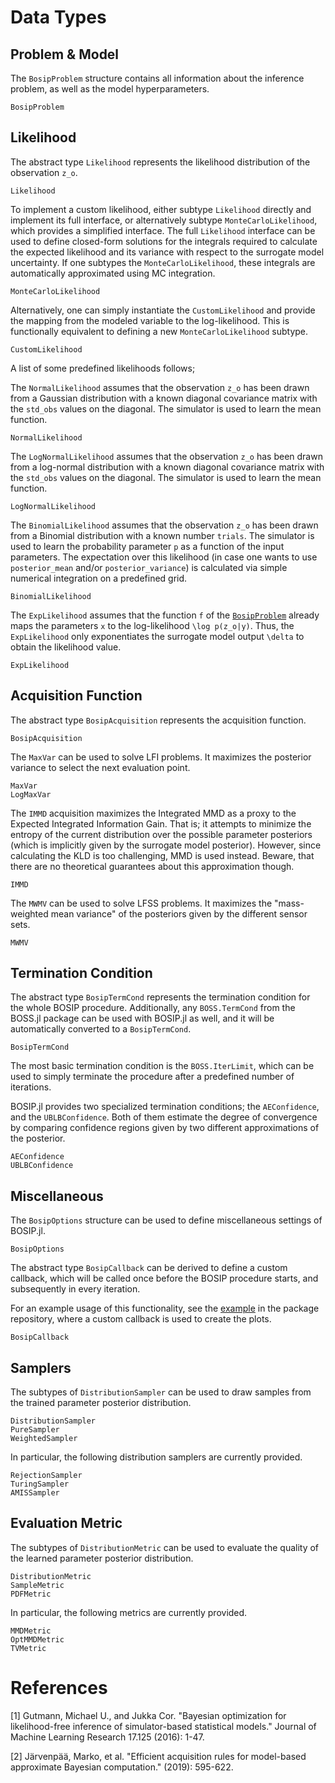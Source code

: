 # Data Types

## Problem & Model

The `BosipProblem` structure contains all information about the inference problem, as well as the model hyperparameters.

```@docs
BosipProblem
```

## Likelihood

The abstract type `Likelihood` represents the likelihood distribution of the observation `z_o`.

```@docs
Likelihood
```

To implement a custom likelihood, either subtype `Likelihood` directly and implement its full interface, or alternatively subtype `MonteCarloLikelihood`, which provides a simplified interface. The full `Likelihood` interface can be used to define closed-form solutions for the integrals required to calculate the expected likelihood and its variance with respect to the surrogate model uncertainty. If one subtypes the `MonteCarloLikelihood`, these integrals are automatically approximated using MC integration.

```@docs
MonteCarloLikelihood
```

Alternatively, one can simply instantiate the `CustomLikelihood` and provide the mapping from the modeled variable to the log-likelihood. This is functionally equivalent to defining a new `MonteCarloLikelihood` subtype.

```@docs
CustomLikelihood
```

A list of some predefined likelihoods follows;

The `NormalLikelihood` assumes that the observation `z_o` has been drawn from a Gaussian distribution with a known diagonal covariance matrix with the `std_obs` values on the diagonal. The simulator is used to learn the mean function.

```@docs
NormalLikelihood
```

The `LogNormalLikelihood` assumes that the observation `z_o` has been drawn from a log-normal distribution with a known diagonal covariance matrix with the `std_obs` values on the diagonal. The simulator is used to learn the mean function.

```@docs
LogNormalLikelihood
```

The `BinomialLikelihood` assumes that the observation `z_o` has been drawn from a Binomial distribution with a known number `trials`. The simulator is used to learn the probability parameter `p` as a function of the input parameters. The expectation over this likelihood (in case one wants to use `posterior_mean` and/or `posterior_variance`) is calculated via simple numerical integration on a predefined grid.

```@docs
BinomialLikelihood
```

The `ExpLikelihood` assumes that the function `f` of the [`BosipProblem`](@ref) already maps the parameters ``x`` to the log-likelihood ``\log p(z_o|y)``. Thus, the `ExpLikelihood` only exponentiates the surrogate model output ``\delta`` to obtain the likelihood value.

```@docs
ExpLikelihood
```

## Acquisition Function

The abstract type `BosipAcquisition` represents the acquisition function.

```@docs
BosipAcquisition
```

The `MaxVar` can be used to solve LFI problems. It maximizes the posterior variance to select the next evaluation point.

```@docs
MaxVar
LogMaxVar
```

The `IMMD` acquisition maximizes the Integrated MMD as a proxy to the Expected Integrated Information Gain. That is; it attempts to minimize the entropy of the current distribution over the possible parameter posteriors (which is implicitly given by the surrogate model posterior). However, since calculating the KLD is too challenging, MMD is used instead. Beware, that there are no theoretical guarantees about this approximation though.

```@docs
IMMD
```

The `MWMV` can be used to solve LFSS problems. It maximizes the "mass-weighted mean variance" of the posteriors given by the different sensor sets.

```@docs
MWMV
```

## Termination Condition

The abstract type `BosipTermCond` represents the termination condition for the whole BOSIP procedure. Additionally, any `BOSS.TermCond` from the BOSS.jl package can be used with BOSIP.jl as well, and it will be automatically converted to a `BosipTermCond`.

```@docs
BosipTermCond
```

The most basic termination condition is the `BOSS.IterLimit`, which can be used to simply terminate the procedure after a predefined number of iterations.

BOSIP.jl provides two specialized termination conditions; the `AEConfidence`, and the `UBLBConfidence`. Both of them estimate the degree of convergence by comparing confidence regions given by two different approximations of the posterior.

```@docs
AEConfidence
UBLBConfidence
```

## Miscellaneous

The `BosipOptions` structure can be used to define miscellaneous settings of BOSIP.jl.

```@docs
BosipOptions
```

The abstract type `BosipCallback` can be derived to define a custom callback, which will be called once before the BOSIP procedure starts, and subsequently in every iteration.

For an example usage of this functionality, see the [example](https://github.com/soldasim/BOSIP.jl/tree/master/examples/simple) in the package repository, where a custom callback is used to create the plots.

```@docs
BosipCallback
```

## Samplers

The subtypes of `DistributionSampler` can be used to draw samples from the trained parameter posterior distribution.

```@docs
DistributionSampler
PureSampler
WeightedSampler
```

In particular, the following distribution samplers are currently provided.

```@docs
RejectionSampler
TuringSampler
AMISSampler
```

## Evaluation Metric

The subtypes of `DistributionMetric` can be used to evaluate the quality of the learned parameter posterior distribution.

```@docs
DistributionMetric
SampleMetric
PDFMetric
```

In particular, the following metrics are currently provided.

```@docs
MMDMetric
OptMMDMetric
TVMetric
```

# References

[1] Gutmann, Michael U., and Jukka Cor. "Bayesian optimization for likelihood-free inference of simulator-based statistical models." Journal of Machine Learning Research 17.125 (2016): 1-47.

[2] Järvenpää, Marko, et al. "Efficient acquisition rules for model-based approximate Bayesian computation." (2019): 595-622.

